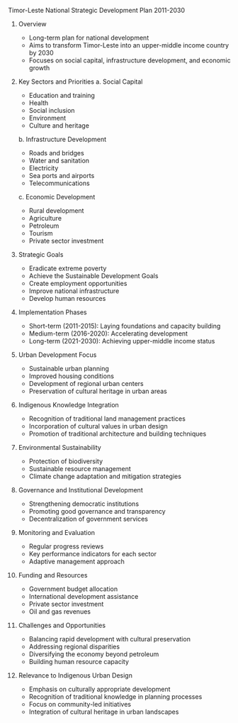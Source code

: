 Timor-Leste National Strategic Development Plan 2011-2030

1. Overview
   - Long-term plan for national development
   - Aims to transform Timor-Leste into an upper-middle income country by 2030
   - Focuses on social capital, infrastructure development, and economic growth

2. Key Sectors and Priorities
   a. Social Capital
      - Education and training
      - Health
      - Social inclusion
      - Environment
      - Culture and heritage

   b. Infrastructure Development
      - Roads and bridges
      - Water and sanitation
      - Electricity
      - Sea ports and airports
      - Telecommunications

   c. Economic Development
      - Rural development
      - Agriculture
      - Petroleum
      - Tourism
      - Private sector investment

3. Strategic Goals
   - Eradicate extreme poverty
   - Achieve the Sustainable Development Goals
   - Create employment opportunities
   - Improve national infrastructure
   - Develop human resources

4. Implementation Phases
   - Short-term (2011-2015): Laying foundations and capacity building
   - Medium-term (2016-2020): Accelerating development
   - Long-term (2021-2030): Achieving upper-middle income status

5. Urban Development Focus
   - Sustainable urban planning
   - Improved housing conditions
   - Development of regional urban centers
   - Preservation of cultural heritage in urban areas

6. Indigenous Knowledge Integration
   - Recognition of traditional land management practices
   - Incorporation of cultural values in urban design
   - Promotion of traditional architecture and building techniques

7. Environmental Sustainability
   - Protection of biodiversity
   - Sustainable resource management
   - Climate change adaptation and mitigation strategies

8. Governance and Institutional Development
   - Strengthening democratic institutions
   - Promoting good governance and transparency
   - Decentralization of government services

9. Monitoring and Evaluation
   - Regular progress reviews
   - Key performance indicators for each sector
   - Adaptive management approach

10. Funding and Resources
    - Government budget allocation
    - International development assistance
    - Private sector investment
    - Oil and gas revenues

11. Challenges and Opportunities
    - Balancing rapid development with cultural preservation
    - Addressing regional disparities
    - Diversifying the economy beyond petroleum
    - Building human resource capacity

12. Relevance to Indigenous Urban Design
    - Emphasis on culturally appropriate development
    - Recognition of traditional knowledge in planning processes
    - Focus on community-led initiatives
    - Integration of cultural heritage in urban landscapes